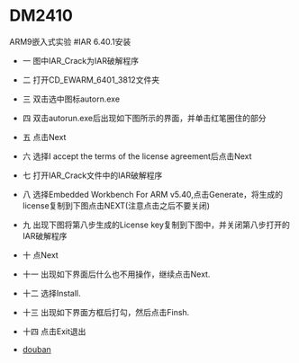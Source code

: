 # DM2410
ARM9嵌入式实验
#IAR 6.40.1安装
- 一 图中IAR_Crack为IAR破解程序
- 二 打开CD_EWARM_6401_3812文件夹  
- 三 双击选中图标autorn.exe
- 四 双击autorun.exe后出现如下图所示的界面，并单击红笔圈住的部分
- 五 点击Next
- 六 选择I accept the terms of the  license agreement后点击Next
- 七 打开IAR_Crack文件中的IAR破解程序
- 八 选择Embedded Workbench For ARM v5.40,点击Generate，将生成的license复制到下图点击NEXT(注意点击之后不要关闭)
- 九 出现下图将第八步生成的License key复制到下图中，并关闭第八步打开的IAR破解程序
- 十 点Next
- 十一 出现如下界面后什么也不用操作，继续点击Next.
- 十二 选择Install.
- 十三 出现如下界面方框后打勾，然后点击Finsh.
- 十四 点击Exit退出

- [douban](wwww.douban.com)

